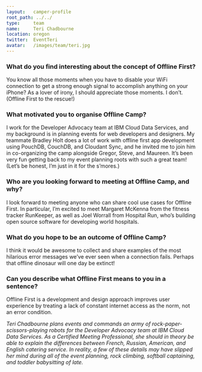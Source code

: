 ```yaml
---
layout:   camper-profile
root_path: ../../
type:     team
name:     Teri Chadbourne
location: oregon
twitter:  EventTeri
avatar:   /images/team/teri.jpg
---
```


### What do you find interesting about the concept of Offline First?

You know all those moments when you have to disable your WiFi connection to get a strong enough signal to accomplish anything on your iPhone?  As a lover of irony, I should appreciate those moments.  I don’t. (Offline First to the rescue!)

### What motivated you to organise Offline Camp?

I work for the Developer Advocacy team at IBM Cloud Data Services, and my background is in planning events for web developers and designers. My teammate Bradley Holt does a lot of work with offline first app development using PouchDB, CouchDB, and Cloudant Sync, and he invited me to join him in co-organizing the camp alongside Gregor, Steve, and Maureen. It’s been very fun getting back to my event planning roots with such a great team! (Let’s be honest, I’m just in it for the s’mores.)

### Who are you looking forward to meeting at Offline Camp, and why?

I look forward to meeting anyone who can share cool use cases for Offline First.  In particular, I’m excited to meet Margaret McKenna from the fitness tracker RunKeeper, as well as Joel Worrall from Hospital Run, who’s building open source software for developing world hospitals.

### What do you hope to be an outcome of Offline Camp?

I think it would be awesome to collect and share examples of the most hilarious error messages we’ve ever seen when a connection fails. Perhaps that offline dinosaur will one day be extinct!

### Can you describe what Offline First means to you in a sentence?

Offline First is a development and design approach improves user experience by treating a lack of constant internet access as the norm, not an error condition.

_Teri Chadbourne plans events and commands an army of rock-paper-scissors-playing robots for the Developer Advocacy team at IBM Cloud Data Services. As a Certified Meeting Professional, she should in theory be able to explain the differences between French, Russian, American, and English catering service. In reality, a few of these details may have slipped her mind during all of the event planning, rock climbing, softball captaining, and toddler babysitting of late._

